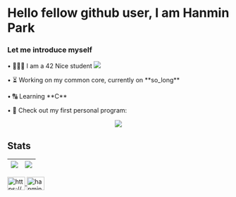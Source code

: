 # Hello fellow github user, I am Hanmin Park

### Let me introduce myself

<div>
  <p>
    • 👨🏻‍💻 I am a 42 Nice student
    <a href="https://profile.intra.42.fr/users/hanmpark">
      <img src="https://badgen.net/badge/Born2Code/hanmpark/blue?cache=86400&icon=https://meta.intra.42.fr/images/42_logo.svg">
    </a>
  </p>
  <p>• ⏳ Working on my common core, currently on **so_long**</p>
  <p>• 🔠 Learning **C**</p>
  <p>• 🌱 Check out my first personal program:</p>
  <div align="center">
    <a href="https://github.com/Nonino42/scholarship_logtime">
      <img src="https://github-readme-stats.vercel.app/api/pin/?username=Nonino42&repo=scholarship_logtime&theme=tokyonight">
    </a>
  </div>
</div>

## Stats

| <a href="https://github.com/Nonino42"><img src="https://github-readme-stats.vercel.app/api?username=nonino42&count_private=true&show_icons=true&theme=tokyonight" /></a> | <a href="https://github.com/Nonino42"><img src="https://github-readme-streak-stats.herokuapp.com/?user=nonino42&theme=tokyonight" /></a> |
| ------------- | ------------- |

<div align="left">
  <a href="https://fr.linkedin.com/in/hanmin-park-83239718b/en?trk=people-guest_people_search-card" target="blank">
    <img align="center" src="https://raw.githubusercontent.com/rahuldkjain/github-profile-readme-generator/master/src/images/icons/Social/linked-in-alt.svg" alt="https://www.linkedin.com/in/hanmin-park-83239718b/" height="30" width="40" />
  </a>
  <a href="https://instagram.com/hanmin.prk" target="blank">
    <img align="center" src="https://raw.githubusercontent.com/rahuldkjain/github-profile-readme-generator/master/src/images/icons/Social/instagram.svg" alt="hanmin.prk" height="30" width="40" />
  </a>
</div>
